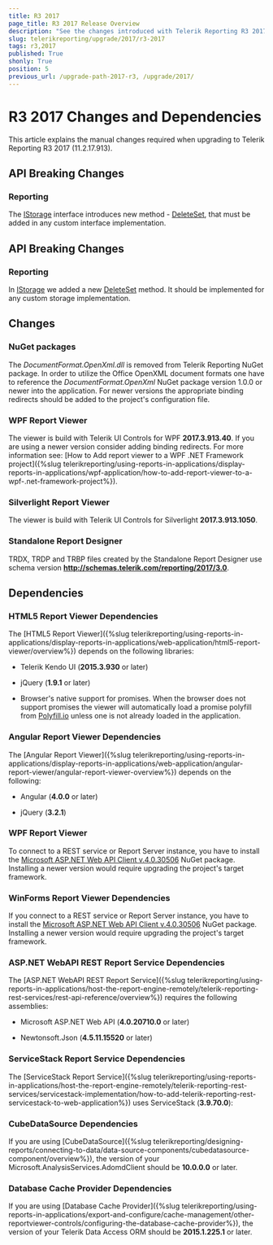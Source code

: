 ```yaml
---
title: R3 2017
page_title: R3 2017 Release Overview 
description: "See the changes introduced with Telerik Reporting R3 2017 that should be considered before upgrading, and the 3rd party products & packages this version depends on."
slug: telerikreporting/upgrade/2017/r3-2017
tags: r3,2017
published: True
shonly: True
position: 5
previous_url: /upgrade-path-2017-r3, /upgrade/2017/
---
```


# R3 2017 Changes and Dependencies

This article explains the manual changes required when upgrading to Telerik Reporting R3 2017 (11.2.17.913).

## API Breaking Changes

### Reporting

The [IStorage](/reporting/api/Telerik.Reporting.Cache.Interfaces.IStorage) interface introduces new method - [DeleteSet](/reporting/api/Telerik.Reporting.Cache.Interfaces.IStorage#Telerik_Reporting_Cache_Interfaces_IStorage_DeleteSet), that must be added in any custom interface implementation. 

## API Breaking Changes

### Reporting

In [IStorage](/reporting/api/Telerik.Reporting.Cache.Interfaces.IStorage) we added a new [DeleteSet](/reporting/api/Telerik.Reporting.Cache.Interfaces.IStorage#Telerik_Reporting_Cache_Interfaces_IStorage_DeleteSet) method. It should be implemented for any custom storage implementation. 

## Changes

### NuGet packages

The _DocumentFormat.OpenXml.dll_ is removed from Telerik Reporting NuGet package. In order to utilize the Office OpenXML document formats one have to reference the _DocumentFormat.OpenXml_ NuGet package version 1.0.0 or newer into the application. For newer versions the appropriate binding redirects should be added to the project's configuration file. 

### WPF Report Viewer

The viewer is build with Telerik UI Controls for WPF __2017.3.913.40__. If you are using a newer version consider adding binding redirects. For more information see: [How to Add report viewer to a WPF .NET Framework project]({%slug telerikreporting/using-reports-in-applications/display-reports-in-applications/wpf-application/how-to-add-report-viewer-to-a-wpf-.net-framework-project%}).

### Silverlight Report Viewer

The viewer is build with Telerik UI Controls for Silverlight __2017.3.913.1050__. 

### Standalone Report Designer

TRDX, TRDP and TRBP files created by the Standalone Report Designer use schema version __http://schemas.telerik.com/reporting/2017/3.0__. 

## Dependencies

### HTML5 Report Viewer Dependencies

The [HTML5 Report Viewer]({%slug telerikreporting/using-reports-in-applications/display-reports-in-applications/web-application/html5-report-viewer/overview%}) depends on the following libraries: 

* Telerik Kendo UI (__2015.3.930__ or later) 

* jQuery (__1.9.1__ or later) 

* Browser's native support for promises. When the browser does not support promises the viewer will automatically load a promise polyfill from [Polyfill.io](https://polyfill.io) unless one is not already loaded in the application. 

### Angular Report Viewer Dependencies

 The [Angular Report Viewer]({%slug telerikreporting/using-reports-in-applications/display-reports-in-applications/web-application/angular-report-viewer/angular-report-viewer-overview%}) depends on the following: 

* Angular (__4.0.0__ or later) 

* jQuery (__3.2.1__) 

### WPF Report Viewer

To connect to a REST service or Report Server instance, you have to install the [Microsoft ASP.NET Web API Client v.4.0.30506](https://www.nuget.org/packages/Microsoft.AspNet.WebApi.Client/4.0.30506) NuGet package. Installing a newer version would require upgrading the project's target framework. 

### WinForms Report Viewer Dependencies

If you connect to a REST service or Report Server instance, you have to install the [Microsoft ASP.NET Web API Client v.4.0.30506](https://www.nuget.org/packages/Microsoft.AspNet.WebApi.Client/4.0.30506) NuGet package. Installing a newer version would require upgrading the project's target framework. 

### ASP.NET WebAPI REST Report Service Dependencies

The [ASP.NET WebAPI REST Report Service]({%slug telerikreporting/using-reports-in-applications/host-the-report-engine-remotely/telerik-reporting-rest-services/rest-api-reference/overview%}) requires the following assemblies: 

* Microsoft ASP.NET Web API (__4.0.20710.0__ or later) 

* Newtonsoft.Json (__4.5.11.15520__ or later) 

### ServiceStack Report Service Dependencies

The [ServiceStack Report Service]({%slug telerikreporting/using-reports-in-applications/host-the-report-engine-remotely/telerik-reporting-rest-services/servicestack-implementation/how-to-add-telerik-reporting-rest-servicestack-to-web-application%}) uses ServiceStack (__3.9.70.0__): 

### CubeDataSource Dependencies

If you are using [CubeDataSource]({%slug telerikreporting/designing-reports/connecting-to-data/data-source-components/cubedatasource-component/overview%}), the version of your Microsoft.AnalysisServices.AdomdClient should be __10.0.0.0__ or later. 

### Database Cache Provider Dependencies

If you are using [Database Cache Provider]({%slug telerikreporting/using-reports-in-applications/export-and-configure/cache-management/other-reportviewer-controls/configuring-the-database-cache-provider%}), the version of your Telerik Data Access ORM should be __2015.1.225.1__ or later. 
